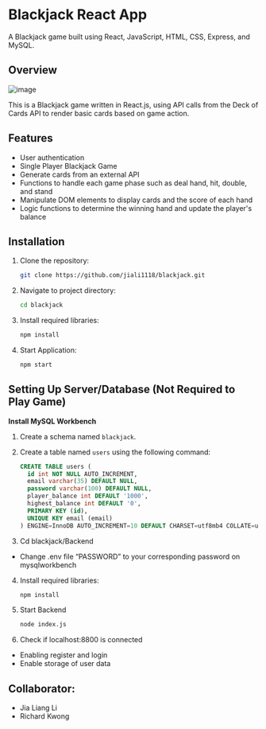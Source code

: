 # Blackjack React App

A Blackjack game built using React, JavaScript, HTML, CSS, Express, and MySQL.

## Overview

![image](https://github.com/jiali1118/blackjack/assets/107276305/f907f4f0-6c74-490d-907e-22d75a43bc44)

This is a Blackjack game written in React.js, using API calls from the Deck of Cards API to render basic cards based on game action.

## Features

- User authentication
- Single Player Blackjack Game
- Generate cards from an external API
- Functions to handle each game phase such as deal hand, hit, double, and stand
- Manipulate DOM elements to display cards and the score of each hand
- Logic functions to determine the winning hand and update the player's balance

## Installation

1. Clone the repository:

   ```bash
   git clone https://github.com/jiali1118/blackjack.git

   ```

2. Navigate to project directory:
   ```bash
   cd blackjack
   ```
3. Install required libraries:
   ```bash
   npm install
   ```
4. Start Application:
   ```bash
   npm start
   ```

## Setting Up Server/Database (Not Required to Play Game)

**Install MySQL Workbench**

1. Create a schema named `blackjack`.
2. Create a table named `users` using the following command:

   ```sql
   CREATE TABLE users (
     id int NOT NULL AUTO_INCREMENT,
     email varchar(35) DEFAULT NULL,
     password varchar(100) DEFAULT NULL,
     player_balance int DEFAULT '1000',
     highest_balance int DEFAULT '0',
     PRIMARY KEY (id),
     UNIQUE KEY email (email)
   ) ENGINE=InnoDB AUTO_INCREMENT=10 DEFAULT CHARSET=utf8mb4 COLLATE=utf8mb4_0900_ai_ci;

   ```

3. Cd blackjack/Backend

- Change .env file “PASSWORD” to your corresponding password on mysqlworkbench

4. Install required libraries:

   ```bash
   npm install
   ```

5. Start Backend
   ```bash
   node index.js
   ```
6. Check if localhost:8800 is connected

- Enabling register and login
- Enable storage of user data

## Collaborator:

- Jia Liang Li
- Richard Kwong
